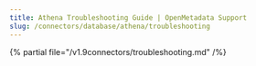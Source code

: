 ```yaml
---
title: Athena Troubleshooting Guide | OpenMetadata Support
slug: /connectors/database/athena/troubleshooting
---
```


{% partial file="/v1.9connectors/troubleshooting.md" /%}

